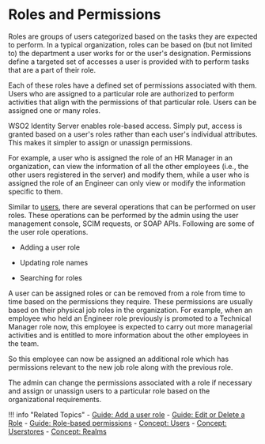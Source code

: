 # Roles and Permissions

Roles are groups of users categorized based on the tasks they are expected to perform. In a typical organization, roles can be based on (but not limited to) the department a user works for or the user's designation. Permissions define a targeted set of accesses a user is provided with to perform tasks that are a part of their role. 

Each of these roles have a defined set of permissions associated with them. Users who are assigned to a particular role are authorized to perform activities that align with the permissions of that particular role. Users can be assigned one or many roles. 

WSO2 Identity Server enables role-based access. Simply put, access is granted based on a user's roles rather than each user's individual attributes. This makes it simpler to assign or unassign permissions.

For example, a user who is assigned the role of an HR Manager in an organization, can view the information of all the other employees (i.e., the other users registered in the server) and modify them, while a user who is assigned the role of an Engineer can only view or modify the information specific to them. 

Similar to [users](../users), there are several operations that can be performed on user roles. These operations can be performed by the admin using the user management console, SCIM requests, or SOAP APIs. Following are some of the user role operations. 

- Adding a user role

- Updating role names

- Searching for roles 

A user can be assigned roles or can be removed from a role from time to time based on the permissions they require. These permissions are usually based on their physical job roles in the organization. For example, when an employee who held an Engineer role previously is promoted to a Technical Manager role now, this employee is expected to carry out more managerial activities and is entitled to more information about the other employees in the team. 

So this employee can now be assigned an additional role which has permissions relevant to the new job role along with the previous role. 

The admin can change the permissions associated with a role if necessary and assign or unassign users to a particular role based on the organizational requirements. 


!!! info "Related Topics" 
    - [Guide: Add a user role](../../../guides/identity-lifecycles/add-user-roles)
    - [Guide: Edit or Delete a Role](../../../guides/identity-lifecycles/edit-delete-roles)
    - [Guide: Role-based permissions](../../../guides/identity-lifecycles/role-based-permissions)
    - [Concept: Users](../users)
    - [Concept: Userstores](../userstores)
    - [Concept: Realms](../realm)


